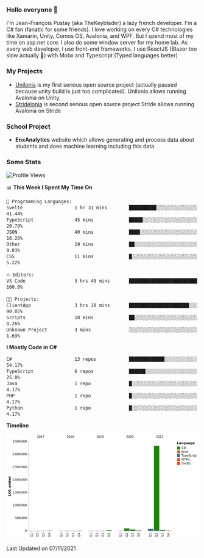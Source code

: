 ### Hello everyone 👋

I'm Jean-François Pustay (aka TheKeyblader) a lazy french developer. I'm a C# fan (fanatic for some friends). I love working on every C# technologies like Xamarin, Unity, Comos OS, Avalonia, and WPF.  But I spend most of my time on asp.net core. I also do some window server for my home lab. As every web developer, I use front-end frameworks. I use ReactJS (Blazor too slow actually 🙂) with Mobx and Typescript (Typed languages better)

### My Projects

* [Unilonia](https://github.com/TheKeyblader/Unilonia) is my first serious open source project (actually paused because unity build is just too complicated).
  Unilonia allows running Avalonia on Unity.
* [Stridelonia](https://github.com/TheKeyblader/Stridelonia) is second serious open source project
  Stride allows running Avalonia on Stride

### School Project

* __EnxAnalytics__ website which allows generating and process data about  students and does machine learning including this data 

### Some Stats

<!--START_SECTION:waka-->
![Profile Views](http://img.shields.io/badge/Profile%20Views-11-blue)

📊 **This Week I Spent My Time On** 

```text
💬 Programming Languages: 
Svelte                   1 hr 31 mins        ██████████░░░░░░░░░░░░░░░   41.44% 
TypeScript               45 mins             █████░░░░░░░░░░░░░░░░░░░░   20.79% 
JSON                     40 mins             ████░░░░░░░░░░░░░░░░░░░░░   18.26% 
Other                    19 mins             ██░░░░░░░░░░░░░░░░░░░░░░░   9.03% 
CSS                      11 mins             █░░░░░░░░░░░░░░░░░░░░░░░░   5.22%

🔥 Editors: 
VS Code                  3 hrs 40 mins       █████████████████████████   100.0%

🐱‍💻 Projects: 
ClientApp                3 hrs 18 mins       ██████████████████████░░░   90.05% 
Scripts                  18 mins             ██░░░░░░░░░░░░░░░░░░░░░░░   8.26% 
Unknown Project          3 mins              ░░░░░░░░░░░░░░░░░░░░░░░░░   1.69%

```

**I Mostly Code in C#** 

```text
C#                       13 repos            █████████████░░░░░░░░░░░░   54.17% 
TypeScript               6 repos             ██████░░░░░░░░░░░░░░░░░░░   25.0% 
Java                     1 repo              █░░░░░░░░░░░░░░░░░░░░░░░░   4.17% 
PHP                      1 repo              █░░░░░░░░░░░░░░░░░░░░░░░░   4.17% 
Python                   1 repo              █░░░░░░░░░░░░░░░░░░░░░░░░   4.17%

```


**Timeline**

![Chart not found](https://raw.githubusercontent.com/TheKeyblader/TheKeyblader/main/charts/bar_graph.png) 


 Last Updated on 07/11/2021
<!--END_SECTION:waka-->

<!--
**TheKeyblader/TheKeyblader** is a ✨ _special_ ✨ repository because its `README.md` (this file) appears on your GitHub profile.

Here are some ideas to get you started:

- 🔭 I’m currently working on ...
- 🌱 I’m currently learning ...
- 👯 I’m looking to collaborate on ...
- 🤔 I’m looking for help with ...
- 💬 Ask me about ...
- 📫 How to reach me: ...
- 😄 Pronouns: ...
- ⚡ Fun fact: ...
-->
